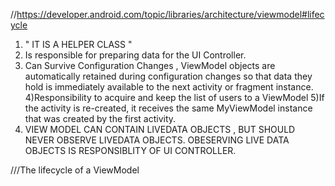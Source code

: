 //https://developer.android.com/topic/libraries/architecture/viewmodel#lifecycle

1) " IT IS A HELPER CLASS " 
2) Is responsible for preparing data for the UI Controller.
3) Can Survive Configuration Changes , ViewModel objects are automatically retained during configuration changes so that data they hold is immediately available to the next activity or fragment instance.
4)Responsibility to acquire and keep the list of users to a ViewModel
5)If the activity is re-created, it receives the same MyViewModel instance that was created by the first activity.
6) VIEW MODEL CAN CONTAIN LIVEDATA OBJECTS , BUT SHOULD NEVER OBSERVE LIVEDATA OBJECTS. OBESERVING LIVE DATA OBJECTS IS
RESPONSIBLITY OF UI CONTROLLER.

///The lifecycle of a ViewModel
